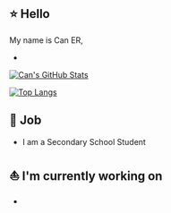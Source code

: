 ## ⭐ Hello

My name is Can ER,

-

[![Can's GitHub Stats](https://github-readme-stats.vercel.app/api?username=canbluebird&show_icons=true&count_private=true)](https://github.com/canbluebird)

[![Top Langs](https://github-readme-stats.vercel.app/api/top-langs/?username=canbluebird&layout=compact)](https://github.com/canbluebird)

## 🧪 Job

- I am a Secondary School Student

## ⛵ I'm currently working on
- 
